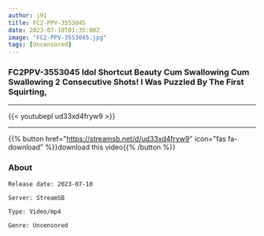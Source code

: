 ```yaml
---
author: j91
title: FC2-PPV-3553045
date: 2023-07-10T01:35:00Z
image: "FC2-PPV-3553045.jpg"
tags: [Uncensored]
---
```


### FC2PPV-3553045 Idol Shortcut Beauty Cum Swallowing Cum Swallowing 2 Consecutive Shots! I Was Puzzled By The First Squirting,
___

{{< youtubepl ud33xd4fryw9 >}}
___

{{% button href="https://streamsb.net/d/ud33xd4fryw9" icon="fas fa-download" %}}download this video{{% /button %}}
### About

`Release date: 2023-07-10`

`Server: StreamSB`

`Type: Video/mp4`

`Genre:	Uncensored`
